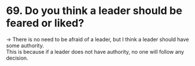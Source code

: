 # 69. Do you think a leader should be feared or liked?
→ There is no need to be afraid of a leader, but I think a leader should have some authority.  
This is because if a leader does not have authority, no one will follow any decision.  
